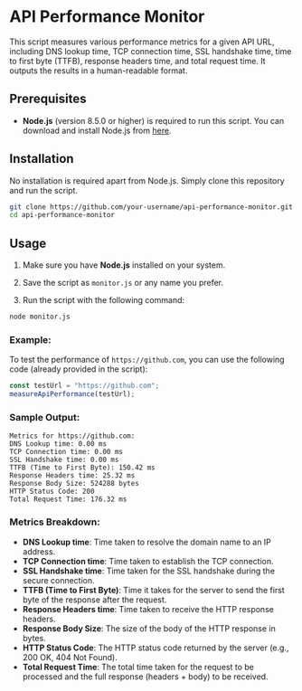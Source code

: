 # API Performance Monitor

This script measures various performance metrics for a given API URL, including DNS lookup time, TCP connection time, SSL handshake time, time to first byte (TTFB), response headers time, and total request time. It outputs the results in a human-readable format.

## Prerequisites

- **Node.js** (version 8.5.0 or higher) is required to run this script. You can download and install Node.js from [here](https://nodejs.org/).

## Installation

No installation is required apart from Node.js. Simply clone this repository and run the script.

```bash
git clone https://github.com/your-username/api-performance-monitor.git
cd api-performance-monitor
```

## Usage

1. Make sure you have **Node.js** installed on your system.
2. Save the script as `monitor.js` or any name you prefer.

3. Run the script with the following command:

```bash
node monitor.js
```

### Example:

To test the performance of `https://github.com`, you can use the following code (already provided in the script):

```javascript
const testUrl = "https://github.com";
measureApiPerformance(testUrl);
```

### Sample Output:

```
Metrics for https://github.com:
DNS Lookup time: 0.00 ms
TCP Connection time: 0.00 ms
SSL Handshake time: 0.00 ms
TTFB (Time to First Byte): 150.42 ms
Response Headers time: 25.32 ms
Response Body Size: 524288 bytes
HTTP Status Code: 200
Total Request Time: 176.32 ms
```

### Metrics Breakdown:
- **DNS Lookup time**: Time taken to resolve the domain name to an IP address.
- **TCP Connection time**: Time taken to establish the TCP connection.
- **SSL Handshake time**: Time taken for the SSL handshake during the secure connection.
- **TTFB (Time to First Byte)**: Time it takes for the server to send the first byte of the response after the request.
- **Response Headers time**: Time taken to receive the HTTP response headers.
- **Response Body Size**: The size of the body of the HTTP response in bytes.
- **HTTP Status Code**: The HTTP status code returned by the server (e.g., 200 OK, 404 Not Found).
- **Total Request Time**: The total time taken for the request to be processed and the full response (headers + body) to be received.
